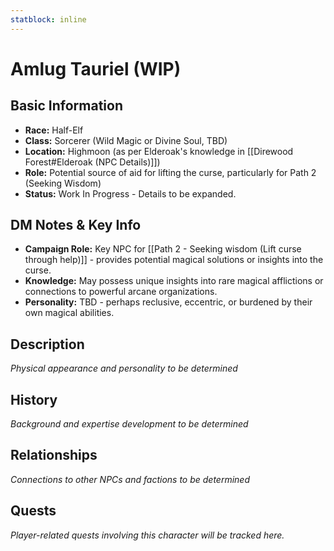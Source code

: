 ```yaml
---
statblock: inline
---
```


# Amlug Tauriel (WIP)

## Basic Information
- **Race:** Half-Elf
- **Class:** Sorcerer (Wild Magic or Divine Soul, TBD)
- **Location:** Highmoon (as per Elderoak's knowledge in [[Direwood Forest#Elderoak (NPC Details)]])
- **Role:** Potential source of aid for lifting the curse, particularly for Path 2 (Seeking Wisdom)
- **Status:** Work In Progress - Details to be expanded.

## DM Notes & Key Info
- **Campaign Role:** Key NPC for [[Path 2 - Seeking wisdom (Lift curse through help)]] - provides potential magical solutions or insights into the curse.
- **Knowledge:** May possess unique insights into rare magical afflictions or connections to powerful arcane organizations.
- **Personality:** TBD - perhaps reclusive, eccentric, or burdened by their own magical abilities.

## Description
*Physical appearance and personality to be determined*

## History
*Background and expertise development to be determined*

## Relationships
*Connections to other NPCs and factions to be determined*

## Quests
*Player-related quests involving this character will be tracked here.*
